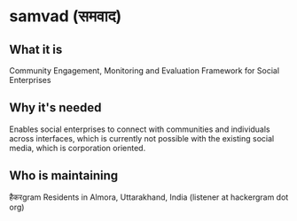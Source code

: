 # samvad (समवाद)

## What it is
Community Engagement, Monitoring and Evaluation Framework for Social Enterprises

## Why it's needed
Enables social enterprises to connect with communities and individuals across interfaces, which is currently not possible with the existing social media, which is corporation oriented. 

## Who is maintaining
हैकरgram Residents in Almora, Uttarakhand, India (listener at hackergram dot org)
